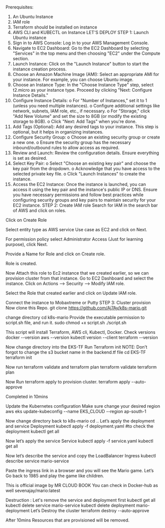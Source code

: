 Prerequisites:
1.	An Ubuntu Instance
2.	IAM role
3.	Terraform should be installed on instance
4.	AWS CLI and KUBECTL on Instance
LET'S DEPLOY
STEP 1: Launch Ubuntu instance
1.	Sign in to AWS Console: Log in to your AWS Management Console.
2.	Navigate to EC2 Dashboard: Go to the EC2 Dashboard by selecting "Services" in the top menu and then choosing "EC2" under the Compute section.
3.	Launch Instance: Click on the "Launch Instance" button to start the instance creation process.
4.	Choose an Amazon Machine Image (AMI): Select an appropriate AMI for your instance. For example, you can choose Ubuntu image.
5.	Choose an Instance Type: In the "Choose Instance Type" step, select t2.micro as your instance type. Proceed by clicking "Next: Configure Instance Details."
6.	Configure Instance Details:
o	For "Number of Instances," set it to 1 (unless you need multiple instances).
o	Configure additional settings like network, subnets, IAM role, etc., if necessary.
o	For "Storage," click "Add New Volume" and set the size to 8GB (or modify the existing storage to 8GB).
o	Click "Next: Add Tags" when you're done.
7.	Add Tags (Optional): Add any desired tags to your instance. This step is optional, but it helps in organizing instances.
8.	Configure Security Group:
o	Choose an existing security group or create a new one.
o	Ensure the security group has the necessary inbound/outbound rules to allow access as required.
9.	Review and Launch: Review the configuration details. Ensure everything is set as desired.
10.	Select Key Pair:
o	Select "Choose an existing key pair" and choose the key pair from the dropdown.
o	Acknowledge that you have access to the selected private key file.
o	Click "Launch Instances" to create the instance.
11.	Access the EC2 Instance: Once the instance is launched, you can access it using the key pair and the instance's public IP or DNS.
Ensure you have necessary permissions and follow best practices while configuring security groups and key pairs to maintain security for your EC2 instance.
STEP 2: Create IAM role
Search for IAM in the search bar of AWS and click on roles.
 
Click on Create Role
 
Select entity type as AWS service
Use case as EC2 and click on Next.
 
For permission policy select Administrator Access (Just for learning purpose), click Next.
 
Provide a Name for Role and click on Create role.
 
Role is created.
 
Now Attach this role to Ec2 instance that we created earlier, so we can provision cluster from that instance.
Go to EC2 Dashboard and select the instance.
Click on Actions --> Security --> Modify IAM role.
 
Select the Role that created earlier and click on Update IAM role.
 
Connect the instance to Mobaxtreme or Putty
STEP 3: Cluster provision
Now clone this Repo.
git clone https://github.com/Aj7Ay/k8s-mario.git
 
change directory
cd k8s-mario
Provide the executable permission to script.sh file, and run it.
sudo chmod +x script.sh
./script.sh
 
This script will install Terraform, AWS cli, Kubectl, Docker.
Check versions
docker --version
aws --version
kubectl version --client
terraform --version
 
Now change directory into the EKS-TF
Run Terraform init
NOTE: Don’t forgot to change the s3 bucket name in the backend.tf file
cd EKS-TF
terraform init
 
Now run terraform validate and terraform plan
terraform validate
terraform plan
 
Now Run terraform apply to provision cluster.
terraform apply --auto-approve
 
Completed in 10mins
 
Update the Kubernetes configuration
Make sure change your desired region
aws eks update-kubeconfig --name EKS_CLOUD --region ap-south-1
 
Now change directory back to k8s-mario
cd ..
Let’s apply the deployment and service
Deployment
kubectl apply -f deployment.yaml
#to check the deployment 
kubectl get all
 
Now let’s apply the service
Service
kubectl apply -f service.yaml
kubectl get all
 
Now let’s describe the service and copy the LoadBalancer Ingress
kubectl describe service mario-service
 
Paste the ingress link in a browser and you will see the Mario game.
Let’s Go back to 1985 and play the game like children.
 
This is official image by MR CLOUD BOOK
You can check in Docker-hub as well sevenajay/mario:latest
 
Destruction :
Let's remove the service and deployment first
kubectl get all
kubectl delete service mario-service
kubectl delete deployment mario-deployment
Let’s Destroy the cluster
terraform destroy --auto-approve
 
After 10mins Resources that are provisioned will be removed.
 


